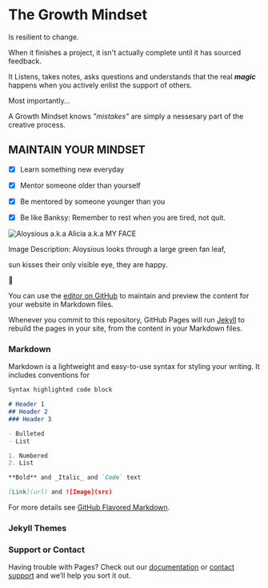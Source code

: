 # **The Growth Mindset** 

 Is resilient to change.

When it finishes a project,
it isn't actually complete
until it has sourced feedback.

It Listens, takes notes, asks questions and understands that the real ***magic*** happens
when you actively enlist the support of others.

Most importantly...

A Growth Mindset knows *"mistakes"* are simply
a nessesary part of the creative process.
## **MAINTAIN YOUR MINDSET**
- [x] Learn something new everyday
- [x] Mentor someone older than yourself
- [x] Be mentored by someone younger than you
- [x] Be like Banksy: Remember to rest when you are tired, not quit.


![Aloysious a.k.a Alicia a.k.a MY FACE](https://miro.medium.com/max/121/1*uNH6r8IUEzVFGI2dYZUPCQ.jpeg)

Image Description: 
Aloysious looks through a large green fan leaf, 

sun kisses their only visible eye, they are happy.

:space_invader:
















You can use the [editor on GitHub](https://github.com/AL0YSI0US/Reading-Notes/edit/main/README.md) to maintain and preview the content for your website in Markdown files.

Whenever you commit to this repository, GitHub Pages will run [Jekyll](https://jekyllrb.com/) to rebuild the pages in your site, from the content in your Markdown files.

### Markdown

Markdown is a lightweight and easy-to-use syntax for styling your writing. It includes conventions for

```markdown
Syntax highlighted code block

# Header 1
## Header 2
### Header 3

- Bulleted
- List

1. Numbered
2. List

**Bold** and _Italic_ and `Code` text

[Link](url) and ![Image](src)
```

For more details see [GitHub Flavored Markdown](https://guides.github.com/features/mastering-markdown/).

### Jekyll Themes
### Support or Contact

Having trouble with Pages? Check out our [documentation](https://docs.github.com/categories/github-pages-basics/) or [contact support](https://github.com/contact) and we’ll help you sort it out.
